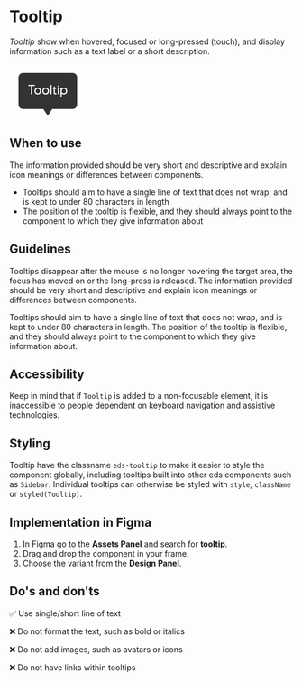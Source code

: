 # Tooltip

_Tooltip_ show when hovered, focused or long-pressed (touch), and display information such as a text label or a short description.

![tooltip](../assets/tooltip.jpg)

## When to use

The information provided should be very short and descriptive and explain icon meanings or differences between components.

- Tooltips should aim to have a single line of text that does not wrap, and is kept to under 80 characters in length
- The position of the tooltip is flexible, and they should always point to the component to which they give information about

## Guidelines

Tooltips disappear after the mouse is no longer hovering the target area, the focus has moved on or the long-press is released. The information provided should be very short and descriptive and explain icon meanings or differences between components.

Tooltips should aim to have a single line of text that does not wrap, and is kept to under 80 characters in length. The position of the tooltip is flexible, and they should always point to the component to which they give information about.

## Accessibility

Keep in mind that if `Tooltip` is added to a non-focusable element, it is inaccessible to people dependent on keyboard navigation and assistive technologies.

## Styling

Tooltip have the classname ``eds-tooltip`` to make it easier to style the component globally, including tooltips built into other eds components such as ``Sidebar``. Individual tooltips can otherwise be styled with ``style``, ``className`` or ``styled(Tooltip)``.

## Implementation in Figma

1.  In Figma go to the **Assets Panel** and search for **tooltip**.
2.  Drag and drop the component in your frame.
3.  Choose the variant from the **Design Panel**.

## Do's and don'ts

✅  Use single/short line of text

❌  Do not format the text, such as bold or italics

❌  Do not add images, such as avatars or icons

❌  Do not have links within tooltips